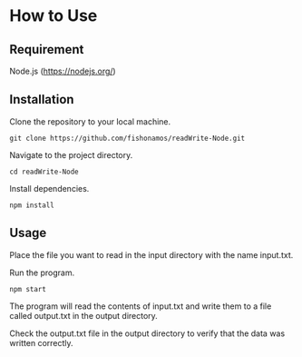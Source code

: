 # How to Use

<!-- Output copied to clipboard! -->

<!-----

Yay, no errors, warnings, or alerts!

Conversion time: 0.31 seconds.


Using this Markdown file:

1. Paste this output into your source file.
2. See the notes and action items below regarding this conversion run.
3. Check the rendered output (headings, lists, code blocks, tables) for proper
   formatting and use a linkchecker before you publish this page.

Conversion notes:

* Docs to Markdown version 1.0β34
* Thu May 04 2023 08:01:36 GMT-0700 (PDT)
* Source doc: Requirement
* Tables are currently converted to HTML tables.
----->



## Requirement

Node.js (https://nodejs.org/)


## Installation

Clone the repository to your local machine.


```
git clone https://github.com/fishonamos/readWrite-Node.git
```


Navigate to the project directory.


```
cd readWrite-Node
```


Install dependencies.


```
npm install
```



## Usage

Place the file you want to read in the input directory with the name input.txt.

Run the program.


```
npm start
```


The program will read the contents of input.txt and write them to a file called output.txt in the output directory.

Check the output.txt file in the output directory to verify that the data was written correctly.

